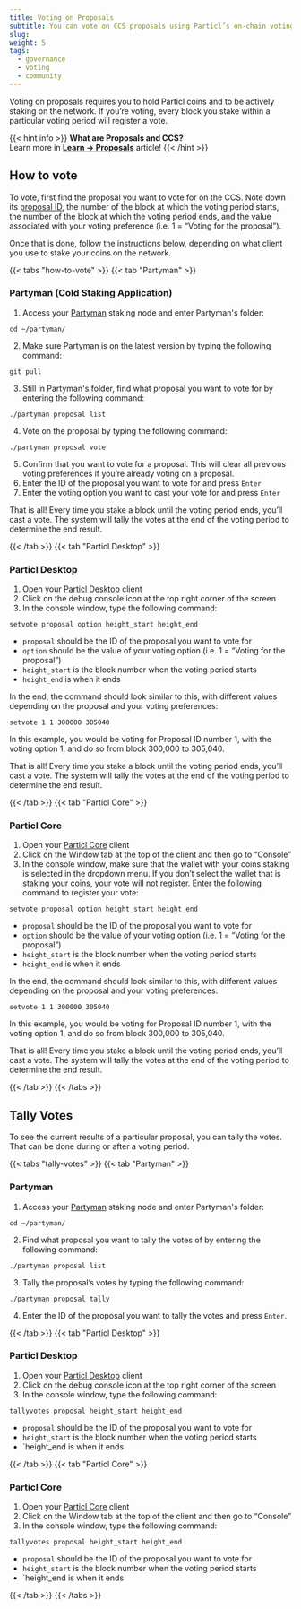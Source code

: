 ```yaml
---
title: Voting on Proposals
subtitle: You can vote on CCS proposals using Particl’s on-chain voting system
slug: 
weight: 5
tags:
  - governance
  - voting
  - community
---
```


Voting on proposals requires you to hold Particl coins and to be actively staking on the network. If you’re voting, every block you stake within a particular voting period will register a vote.

{{< hint info >}}
**What are Proposals and CCS?**\
Learn more in **[Learn -> Proposals](/learn/misc/proposals/)** article!
{{< /hint >}}


## How to vote

To vote, first find the proposal you want to vote for on the CCS. Note down its [proposal ID](https://ccs.particl.io/), the number of the block at which the voting period starts, the number of the block at which the voting period ends, and the value associated with your voting preference (i.e. 1 = “Voting for the proposal”).

Once that is done, follow the instructions below, depending on what client you use to stake your coins on the network.


{{< tabs "how-to-vote" >}}
{{< tab "Partyman" >}}

### Partyman (Cold Staking Application)

1. Access your [Partyman](/learn/staking/partyman/) staking node and enter Partyman's folder:

```
cd ~/partyman/
```

2. Make sure Partyman is on the latest version by typing the following command:

```
git pull
```

3. Still in Partyman's folder, find what proposal you want to vote for by entering the following command:

```
./partyman proposal list
```

4. Vote on the proposal by typing the following command:

```
./partyman proposal vote
```

5. Confirm that you want to vote for a proposal. This will clear all previous voting preferences if you’re already voting on a proposal.
6. Enter the ID of the proposal you want to vote for and press `Enter`
7. Enter the voting option you want to cast your vote for and press `Enter`

That is all! Every time you stake a block until the voting period ends, you’ll cast a vote. The system will tally the votes at the end of the voting period to determine the end result.

{{< /tab >}}
{{< tab "Particl Desktop" >}}

### Particl Desktop

1. Open your [Particl Desktop](/tutorial/wallets/particl-desktop/) client
2. Click on the debug console icon at the top right corner of the screen
3. In the console window, type the following command:

```
setvote proposal option height_start height_end
```

- `proposal` should be the ID of the proposal you want to vote for
- `option` should be the value of your voting option (i.e. 1 = “Voting for the proposal”)
- `height_start` is the block number when the voting period starts
- `height_end` is when it ends

In the end, the command should look similar to this, with different values depending on the proposal and your voting preferences:

```
setvote 1 1 300000 305040
```

In this example, you would be voting for Proposal ID number 1, with the voting option 1, and do so from block 300,000 to 305,040. 

That is all! Every time you stake a block until the voting period ends, you’ll cast a vote. The system will tally the votes at the end of the voting period to determine the end result.

{{< /tab >}}
{{< tab "Particl Core" >}}

### Particl Core

1. Open your [Particl Core](/tutorial/wallets/particl-core/) client
2. Click on the Window tab at the top of the client and then go to “Console”
3. In the console window, make sure that the wallet with your coins staking is selected in the dropdown menu. If you don’t select the wallet that is staking your coins, your vote will not register.
Enter the following command to register your vote:

```
setvote proposal option height_start height_end
```

- `proposal` should be the ID of the proposal you want to vote for
- `option` should be the value of your voting option (i.e. 1 = “Voting for the proposal”)
- `height_start` is the block number when the voting period starts
- `height_end` is when it ends

In the end, the command should look similar to this, with different values depending on the proposal and your voting preferences:

```
setvote 1 1 300000 305040
```

In this example, you would be voting for Proposal ID number 1, with the voting option 1, and do so from block 300,000 to 305,040. 

That is all! Every time you stake a block until the voting period ends, you’ll cast a vote. The system will tally the votes at the end of the voting period to determine the end result.

{{< /tab >}}
{{< /tabs >}}



## Tally Votes

To see the current results of a particular proposal, you can tally the votes. That can be done during or after a voting period.

{{< tabs "tally-votes" >}}
{{< tab "Partyman" >}}

### Partyman

1. Access your [Partyman](/learn/staking/partyman/) staking node and enter Partyman's folder:

```
cd ~/partyman/
```

2. Find what proposal you want to tally the votes of by entering the following command:

```
./partyman proposal list
```

3. Tally the proposal’s votes by typing the following command:

```
./partyman proposal tally
```

4. Enter the ID of the proposal you want to tally the votes and press `Enter`.

{{< /tab >}}
{{< tab "Particl Desktop" >}}

### Particl Desktop

1. Open your [Particl Desktop](/tutorial/wallets/particl-desktop/) client
2. Click on the debug console icon at the top right corner of the screen
3. In the console window, type the following command:

```
tallyvotes proposal height_start height_end
```

- `proposal` should be the ID of the proposal you want to vote for
- `height_start` is the block number when the voting period starts
- `height_end is when it ends

{{< /tab >}}
{{< tab "Particl Core" >}}

### Particl Core

1. Open your [Particl Core](/tutorial/wallets/particl-core/) client
2. Click on the Window tab at the top of the client and then go to “Console”
3. In the console window, type the following command:

```
tallyvotes proposal height_start height_end
```

- `proposal` should be the ID of the proposal you want to vote for
- `height_start` is the block number when the voting period starts
- `height_end is when it ends

{{< /tab >}}
{{< /tabs >}}
